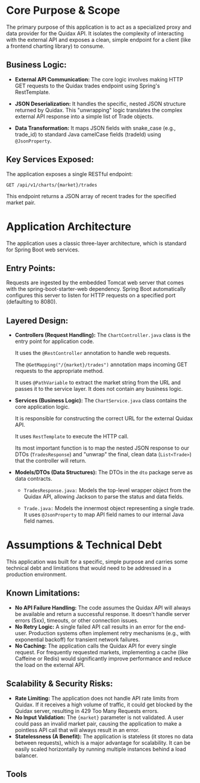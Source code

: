 # Core Purpose & Scope

The primary purpose of this application is to act as a specialized proxy and data provider for the Quidax API. It isolates the complexity of interacting with the external API and exposes a clean, simple endpoint for a client (like a frontend charting library) to consume.

## Business Logic:

- **External API Communication:** The core logic involves making HTTP GET requests to the Quidax trades endpoint using Spring's RestTemplate.

- **JSON Deserialization:** It handles the specific, nested JSON structure returned by Quidax. This "unwrapping" logic translates the complex external API response into a simple list of Trade objects.

- **Data Transformation:** It maps JSON fields with snake_case (e.g., trade_id) to standard Java camelCase fields (tradeId) using `@JsonProperty`.

## Key Services Exposed:

The application exposes a single RESTful endpoint:

`GET /api/v1/charts/{market}/trades`

This endpoint returns a JSON array of recent trades for the specified market pair.

# Application Architecture

The application uses a classic three-layer architecture, which is standard for Spring Boot web services.

## Entry Points:

Requests are ingested by the embedded Tomcat web server that comes with the spring-boot-starter-web dependency. Spring Boot automatically configures this server to listen for HTTP requests on a specified port (defaulting to 8080).

## Layered Design:

- **Controllers (Request Handling):** The `ChartController.java` class is the entry point for application code.

  It uses the `@RestController` annotation to handle web requests.

  The `@GetMapping("/{market}/trades")` annotation maps incoming GET requests to the appropriate method.

  It uses `@PathVariable` to extract the market string from the URL and passes it to the service layer. It does not contain any business logic.

- **Services (Business Logic):** The `ChartService.java` class contains the core application logic.

  It is responsible for constructing the correct URL for the external Quidax API.

  It uses `RestTemplate` to execute the HTTP call.

  Its most important function is to map the nested JSON response to our DTOs (`TradesResponse`) and "unwrap" the final, clean data (`List<Trade>`) that the controller will return.

- **Models/DTOs (Data Structures):** The DTOs in the `dto` package serve as data contracts.

    - `TradesResponse.java:` Models the top-level wrapper object from the Quidax API, allowing Jackson to parse the status and data fields.

    - `Trade.java:` Models the innermost object representing a single trade. It uses `@JsonProperty` to map API field names to our internal Java field names.

# Assumptions & Technical Debt

This application was built for a specific, simple purpose and carries some technical debt and limitations that would need to be addressed in a production environment.

## Known Limitations:

- **No API Failure Handling:** The code assumes the Quidax API will always be available and return a successful response. It doesn't handle server errors (5xx), timeouts, or other connection issues.
- **No Retry Logic:** A single failed API call results in an error for the end-user. Production systems often implement retry mechanisms (e.g., with exponential backoff) for transient network failures.
- **No Caching:** The application calls the Quidax API for every single request. For frequently requested markets, implementing a cache (like Caffeine or Redis) would significantly improve performance and reduce the load on the external API.

## Scalability & Security Risks:

- **Rate Limiting:** The application does not handle API rate limits from Quidax. If it receives a high volume of traffic, it could get blocked by the Quidax server, resulting in 429 Too Many Requests errors.
- **No Input Validation:** The `{market}` parameter is not validated. A user could pass an invalid market pair, causing the application to make a pointless API call that will always result in an error.
- **Statelessness (A Benefit):** The application is stateless (it stores no data between requests), which is a major advantage for scalability. It can be easily scaled horizontally by running multiple instances behind a load balancer.

## Tools